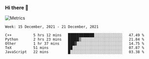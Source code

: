 ### Hi there 👋

![Metrics](https://github.com/radoapx/radoapx/blob/main/github-metrics.svg)

<!--START_SECTION:waka-->
```text
Week: 15 December, 2021 - 21 December, 2021

C++          5 hrs 12 mins   ████████████░░░░░░░░░░░░░   47.49 % 
Python       2 hrs 23 mins   █████▒░░░░░░░░░░░░░░░░░░░   21.84 % 
Other        1 hr 37 mins    ███▓░░░░░░░░░░░░░░░░░░░░░   14.75 % 
TeX          51 mins         ██░░░░░░░░░░░░░░░░░░░░░░░   07.87 % 
JavaScript   22 mins         █░░░░░░░░░░░░░░░░░░░░░░░░   03.38 % 
```
<!--END_SECTION:waka-->

<!--
**radoapx/radoapx** is a ✨ _special_ ✨ repository because its `README.md` (this file) appears on your GitHub profile.

Here are some ideas to get you started:

- 🔭 I’m currently working on ...
- 🌱 I’m currently learning ...
- 👯 I’m looking to collaborate on ...
- 🤔 I’m looking for help with ...
- 💬 Ask me about ...
- 📫 How to reach me: ...
- 😄 Pronouns: ...
- ⚡ Fun fact: ...
-->
